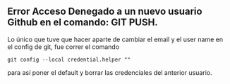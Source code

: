 ## Error Acceso Denegado a un nuevo usuario Github en el comando: GIT PUSH.

Lo único que tuve que hacer aparte de cambiar el email y el user name en el config de git, fue correr el comando

```
git config --local credential.helper ""
```

para así poner el default y borrar las credenciales del anterior usuario.